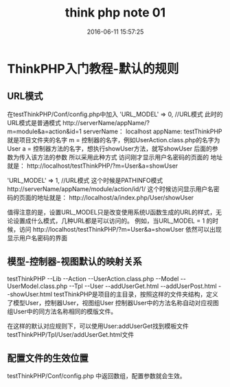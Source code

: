 ﻿---
title: think php note 01
toc: true

tags:
  - thinkphp
date: 2016-06-11 15:57:25
---
# ThinkPHP入门教程-默认的规则
## URL模式
在testThinkPHP/Conf/config.php中加入
'URL_MODEL' => 0,  //URL模式
此时的URL模式是普通模式
http://serverName/appName/?m=module&a=action&id=1
serverName： localhost
appName: testThinkPHP 就是项目文件夹的名字
m = 控制器的名字，例如UserAction.class.php的名字为User
a = 控制器方法的名字，想执行showUser方法，就写showUser
后面的参数为传入该方法的参数
所以采用此种方式 访问刚才显示用户名密码的页面的 地址就是：
http://localhost/testThinkPHP/?m=User&a=showUser

<!-- more -->

'URL_MODEL' => 1,  //URL模式
这个时候是PATHINFO模式
http://serverName/appName/module/action/id/1/
这个时候访问显示用户名密码的页面的地址就是：
http://localhost/a/index.php/User/showUser

值得注意的是，设置URL_MODEL只是改变使用系统U函数生成的URL的样式，无论设置成什么模式，几种URL都是可以访问的。
例如，当URL_MODEL = 1 的时候，访问
http://localhost/testThinkPHP/?m=User&a=showUser
依然可以出现显示用户名密码的界面

## 模型-控制器-视图默认的映射关系

testThinkPHP
     --Lib
          --Action
               --UserAction.class.php
          --Model
               --UserModel.class.php
     --Tpl
          --User
               --addUserGet.html
               --addUserPost.html
               --showUser.html
testThinkPHP是项目的主目录，按照这样的文件夹结构，定义了模型User，控制器User，视图组User
控制器User中的方法名称自动对应视图组User中的同方法名称相同的模版文件。

在这样的默认对应规则下，可以使用User:addUserGet找到模板文件testThinkPHP/Tpl/User/addUserGet.html文件

## 配置文件的生效位置

testThinkPHP/Conf/config.php 中返回数组，配置参数就会生效。
